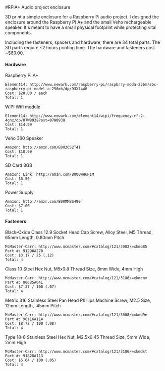 #RPiA+ Audio project enclosure

3D print a simple enclosure for a Raspberry Pi audio project. I designed the enclosure around the Raspberry Pi A+ and the small Veho rechargeable speaker. It's meant to have a small physical footprint while protecting vital components.

Including the fasteners, spacers and hardware, there are 34 total parts. The 3D parts require ~2 hours printing time. The hardware and fasteners cost ~$60.00.

#### Hardware

Raspberry Pi A+

	Element14: http://www.newark.com/raspberry-pi/raspbrry-moda-256m/sbc-raspberry-pi-model-a-256mb/dp/93X7446
	Cost: $20.00 / each
	Total: 1

WIPI Wifi module

	Element14: http://www.newark.com/element14/wipi/frequency-rf-2-4ghz/dp/07W8938?ost=07W8938
	Cost: $14.99
	Total: 1

Veho 360 Speaker

	Amazon: http://amzn.com/B002CS2T4I
	Cost: $10.99
	Total: 1

SD Card 8GB

	Amazon: Link: http://amzn.com/B000WH6H1M
	Cost: $6.50
	Total: 1

Power Supply

	Amazon: http://amzn.com/B00MMZS490
	Cost: $7.00
	Total: 1

#### Fasteners

Black-Oxide Class 12.9 Socket Head Cap Screw, Alloy Steel, M5 Thread, 65mm Length, 0.80mm Pitch
	
	McMaster-Carr: http://www.mcmaster.com/#catalog/121/3082/=xkmb85
	Part #: 91290A270
	Cost: $3.17 / 25 (.12)
	Total: 4

Class 10 Steel Hex Nut, M5x0.8 Thread Size, 8mm Wide, 4mm High

	McMaster-Carr: http://www.mcmaster.com/#catalog/121/3186/=xkmcnv
	Part #: 90685A041
	Cost: $7.37 / 100 (.07)
	Total: 4

Metric 316 Stainless Steel Pan Head Phillips Machine Screw, M2.5 Size, 12mm Length, .45mm Pitch

	McMaster-Carr: http://www.mcmaster.com/#catalog/121/3008/=xkmd9e
	Part #: 90116A114
	Cost: $8.72 / 100 (.08)
	Total: 4

Type 18-8 Stainless Steel Hex Nut, M2.5x0.45 Thread Size, 5mm Wide, 2mm High

	McMaster-Carr: http://www.mcmaster.com/#catalog/121/3186/=xkmdst
	Part #: 91828A113
	Cost: $5.64 / 100 (.05)
	Total: 4
	